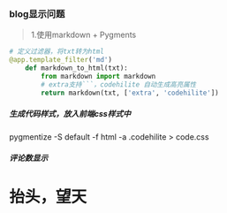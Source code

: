 
### blog显示问题

>1.使用markdown + Pygments

```Python
# 定义过滤器，将txt转为html
@app.template_filter('md')
    def markdown_to_html(txt):
        from markdown import markdown
        # extra支持```，codehilite 自动生成高亮属性
        return markdown(txt, ['extra', 'codehilite'])
```

##### 生成代码样式，放入前端css样式中
pygmentize -S default -f html -a .codehilite > code.css


##### 评论数显示

# 抬头，望天